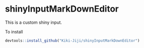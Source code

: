 # shinyInputMarkDownEditor

This is a custom shiny input. 

To install

```r
devtools::install_github("Kiki-Jiji/shinyInputMarkDownEditor")
```

